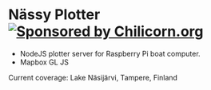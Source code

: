 # Nässy Plotter [![Sponsored by Chilicorn.org](https://img.shields.io/badge/sponsored%20by-chilicorn.org-brightgreen.svg)](http://chilicorn.org)

- NodeJS plotter server for Raspberry Pi boat computer.
- Mapbox GL JS


Current coverage: Lake Näsijärvi, Tampere, Finland

